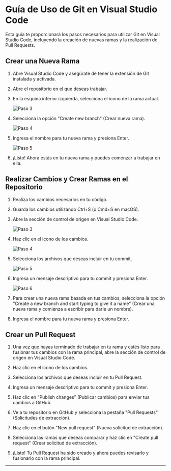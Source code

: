 # Guía de Uso de Git en Visual Studio Code

Esta guía te proporcionará los pasos necesarios para utilizar Git en Visual Studio Code, incluyendo la creación de nuevas ramas y la realización de Pull Requests.

## Crear una Nueva Rama


1. Abre Visual Studio Code y asegúrate de tener la extensión de Git instalada y activada.


2. Abre el repositorio en el que deseas trabajar.

3. En la esquina inferior izquierda, selecciona el icono de la rama actual.

   ![Paso 3](imagenes/paso3.png)

4. Selecciona la opción "Create new branch" (Crear nueva rama).

   ![Paso 4](imagenes/paso4.png)

5. Ingresa el nombre para tu nueva rama y presiona Enter.

   ![Paso 5](imagenes/paso5.png)

6. ¡Listo! Ahora estás en tu nueva rama y puedes comenzar a trabajar en ella.

## Realizar Cambios y Crear Ramas en el Repositorio

1. Realiza los cambios necesarios en tu código.

2. Guarda los cambios utilizando Ctrl+S (o Cmd+S en macOS).

3. Abre la sección de control de origen en Visual Studio Code.

   ![Paso 3](imagenes/paso3-2.png)

4. Haz clic en el icono de los cambios.

   ![Paso 4](imagenes/paso4-2.png)

5. Selecciona los archivos que deseas incluir en tu commit.

   ![Paso 5](imagenes/paso5-2.png)

6. Ingresa un mensaje descriptivo para tu commit y presiona Enter.

   ![Paso 6](imagenes/paso6-2.png)

7. Para crear una nueva rama basada en tus cambios, selecciona la opción "Create a new branch and start typing to give it a name" (Crear una nueva rama y comienza a escribir para darle un nombre).

  
8. Ingresa el nombre para tu nueva rama y presiona Enter.


## Crear un Pull Request

1. Una vez que hayas terminado de trabajar en tu rama y estés listo para fusionar tus cambios con la rama principal, abre la sección de control de origen en Visual Studio Code.


2. Haz clic en el icono de los cambios.



3. Selecciona los archivos que deseas incluir en tu Pull Request.



4. Ingresa un mensaje descriptivo para tu commit y presiona Enter.


5. Haz clic en "Publish changes" (Publicar cambios) para enviar tus cambios a GitHub.


6. Ve a tu repositorio en GitHub y selecciona la pestaña "Pull Requests" (Solicitudes de extracción).


7. Haz clic en el botón "New pull request" (Nueva solicitud de extracción).


8. Selecciona las ramas que deseas comparar y haz clic en "Create pull request" (Crear solicitud de extracción).


9. ¡Listo! Tu Pull Request ha sido creado y ahora puedes revisarlo y fusionarlo con la rama principal.

---

